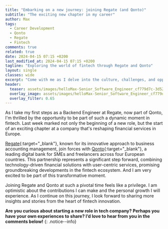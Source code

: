 ```yaml
---
title: "Embarking on a new journey: joining Regate (and Qonto)"
subtitle: "The exciting new chapter in my career"
author: Max
tags:
  - Career Development
  - Qonto
  - Regate
  - Fintech
comments: true
related: true
date: 2024-04-15 07:15 +0200
last_modified_at: 2024-04-15 07:15 +0200
tagline: "Exploring the world of fintech through Regate and Qonto"
layout: single
classes: wide
excerpt: "Come with me as I delve into the culture, challenges, and opportunities that come with joining the Regate's Banking team under Qonto's innovative umbrella."
header:
  teaser: assets/images/helloMax-Senior_Software_Engineer_cf779d7c-3d52-4ee5-8586-6784d1dd505e.jpg
  overlay_image: assets/images/helloMax-Senior_Software_Engineer_cf779d7c-3d52-4ee5-8586-6784d1dd505e.jpg
  overlay_filter: 0.65
---
```

As I take my first steps as a Backend Engineer at Regate, now part of Qonto, I'm thrilled by the opportunity to be part of such a dynamic moment in fintech. Last week marked not only the beginning of a new role, but the start of an exciting chapter at a company that's reshaping financial services in Europe.

[Regate](https://www.regate.io/){:target="_blank"}, known for its innovative approach to business accounting management, join forces with [Qonto](https://qonto.com/en){:target="_blank"}, a leading digital bank for SMEs and freelancers across four European countries. This partnership represents a significant step forward, combining technology-driven financial solutions with user-centric services, promising groundbreaking developments in the fintech ecosystem. And I am very excited to be part of this transformative moment.

Joining Regate and Qonto at such a pivotal time feels like a privilege. I am optimistic about the contributions I can make and the personal growth I will experience. As I continue on this journey, I look forward to sharing more insights and stories from the heart of fintech innovation.

**Are you curious about starting a new role in tech company? Perhaps you have your own experiences to share? I’d love to hear from you in the comments below!**
{: .notice--info}
